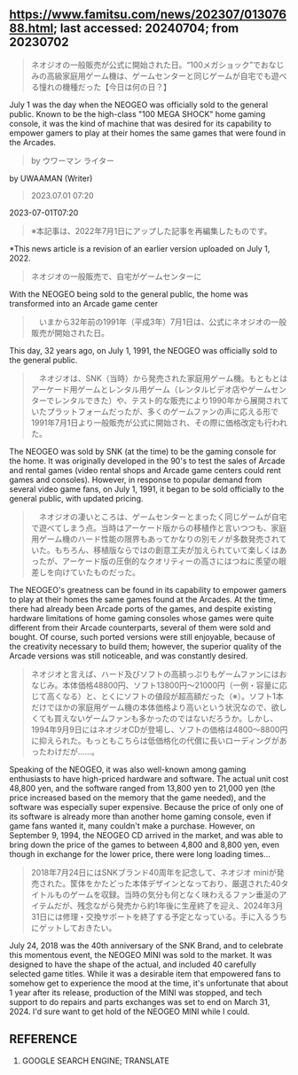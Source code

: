 ## https://www.famitsu.com/news/202307/01307688.html; last accessed: 20240704; from 20230702

> ネオジオの一般販売が公式に開始された日。“100メガショック”でおなじみの高級家庭用ゲーム機は、ゲームセンターと同じゲームが自宅でも遊べる憧れの機種だった【今日は何の日？】

July 1 was the day when the NEOGEO was officially sold to the general public. Known to be the high-class "100 MEGA SHOCK" home gaming console, it was the kind of machine that was desired for its capability to empower gamers to play at their homes the same games that were found in the Arcades.

> by ウワーマン ライター 

by UWAAMAN (Writer)

> 2023.07.01 07:20

2023-07-01T07:20

> ※本記事は、2022年7月1日にアップした記事を再編集したものです。

*This news article is a revision of an earlier version uploaded on July 1, 2022.

> ネオジオの一般販売で、自宅がゲームセンターに

With the NEOGEO being sold to the general public, the home was transformed into an Arcade game center

>　いまから32年前の1991年（平成3年）7月1日は、公式にネオジオの一般販売が開始された日。

This day, 32 years ago, on July 1, 1991, the NEOGEO was officially sold to the general public.

>　ネオジオは、SNK（当時）から発売された家庭用ゲーム機。もともとはアーケード用ゲームとレンタル用ゲーム（レンタルビデオ店やゲームセンターでレンタルできた）や、テスト的な販売により1990年から展開されていたプラットフォームだったが、多くのゲームファンの声に応える形で1991年7月1日より一般販売が公式に開始され、その際に価格改定も行われた。

The NEOGEO was sold by SNK (at the time) to be the gaming console for the home. It was originally developed in the 90's to test the sales of Arcade and rental games (video rental shops and Arcade game centers could rent games and consoles). However, in response to popular demand from several video game fans, on July 1, 1991, it began to be sold officially to the general public, with updated pricing.

>　ネオジオの凄いところは、ゲームセンターとまったく同じゲームが自宅で遊べてしまう点。当時はアーケード版からの移植作と言いつつも、家庭用ゲーム機のハード性能の限界もあってかなりの別モノが多数発売されていた。もちろん、移植版ならではの創意工夫が加えられていて楽しくはあったが、アーケード版の圧倒的なクオリティーの高さにはつねに羨望の眼差しを向けていたものだった。

The NEOGEO's greatness can be found in its capability to empower gamers to play at their homes the same games found at the Arcades. At the time, there had already been Arcade ports of the games, and despite existing hardware limitations of home gaming consoles whose games were quite different from their Arcade counterparts, several of them were sold and bought. Of course, such ported versions were still enjoyable, because of the creativity necessary to build them; however, the superior quality of the Arcade versions was still noticeable, and was constantly desired. 

> ネオジオと言えば、ハード及びソフトの高額っぷりもゲームファンにはおなじみ。本体価格48800円、ソフト13800円～21000円（一例・容量に応じて高くなる）と、とくにソフトの値段が超高額だった（※）。ソフト1本だけでほかの家庭用ゲーム機の本体価格より高いという状況なので、欲しくても買えないゲームファンも多かったのではないだろうか。しかし、1994年9月9日にはネオジオCDが登場し、ソフトの価格は4800～8800円に抑えられた。もっともこちらは低価格化の代償に長いローディングがあったわけだが……。

Speaking of the NEOGEO, it was also well-known among gaming enthusiasts to have high-priced hardware and software. The actual unit cost 48,800 yen, and the software ranged from 13,800 yen to 21,000 yen (the price increased based on the memory that the game needed), and the software was especially super expensive. Because the price of only one of its software is already more than another home gaming console, even if game fans wanted it, many couldn't make a purchase. However, on September 9, 1994, the NEOGEO CD arrived in the market, and was able to bring down the price of the games to between 4,800 and 8,800 yen, even though in exchange for the lower price, there were long loading times...

> 2018年7月24日にはSNKブランド40周年を記念して、ネオジオ miniが発売された。筐体をかたどった本体デザインとなっており、厳選された40タイトルものゲームを収録。当時の気分も何となく味わえるファン垂涎のアイテムだが、残念ながら発売から約1年後に生産終了を迎え、2024年3月31日には修理・交換サポートを終了する予定となっている。手に入るうちにゲットしておきたい。

July 24, 2018 was the 40th anniversary of the SNK Brand, and to celebrate this momentous event, the NEOGEO MINI was sold to the market. It was designed to have the shape of the actual, and included 40  carefully selected game titles. While it was a desirable item that empowered fans to somehow get to experience the mood at the time, it's unfortunate that about 1 year after its release, production of the MINI was stopped, and tech support to do repairs and parts exchanges was set to end on March 31, 2024. I'd sure want to get hold of the NEOGEO MINI while I could.

## REFERENCE

1) GOOGLE SEARCH ENGINE; TRANSLATE